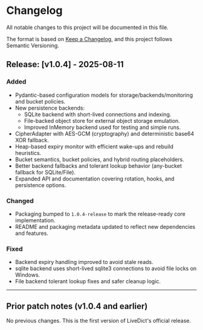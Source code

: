 # Changelog

All notable changes to this project will be documented in this file.

The format is based on [Keep a Changelog](https://keepachangelog.com/en/1.0.0/),
and this project follows Semantic Versioning.

## Release: [v1.0.4] - 2025-08-11

### Added
* Pydantic-based configuration models for storage/backends/monitoring and bucket policies.
* New persistence backends:
  - SQLite backend with short-lived connections and indexing.
  - File-backed object store for external object storage emulation.
  - Improved InMemory backend used for testing and simple runs.
* CipherAdapter with AES-GCM (cryptography) and deterministic base64 XOR fallback.
* Heap-based expiry monitor with efficient wake-ups and rebuild heuristics.
* Bucket semantics, bucket policies, and hybrid routing placeholders.
* Better backend fallbacks and tolerant lookup behavior (any-bucket fallback for SQLite/File).
* Expanded API and documentation covering rotation, hooks, and persistence options.

### Changed
* Packaging bumped to `1.0.4-release` to mark the release-ready core implementation.
* README and packaging metadata updated to reflect new dependencies and features.

### Fixed
* Backend expiry handling improved to avoid stale reads.
* sqlite backend uses short-lived sqlite3 connections to avoid file locks on Windows.
* File backend tolerant lookup fixes and safer cleanup logic.

---

## Prior patch notes (v1.0.4 and earlier)
No previous changes. This is the first version of LiveDict's official release.
